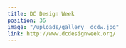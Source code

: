 ```yaml
---
title: DC Design Week
position: 36
image: "/uploads/gallery__dcdw.jpg"
link: http://www.dcdesignweek.org/
---
```



